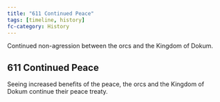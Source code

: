 ```yaml
---
title: "611 Continued Peace"
tags: [timeline, history]
fc-category: History
---
```

<span class='ob-timelines'
	data-date='611-14-20-00'
	data-title='Continued Peace'
	data-class='orange'>Continued non-agression between the orcs and the Kingdom of Dokum.</span>
## 611 Continued Peace
Seeing increased benefits of the peace, the orcs and the Kingdom of Dokum continue their peace treaty.

